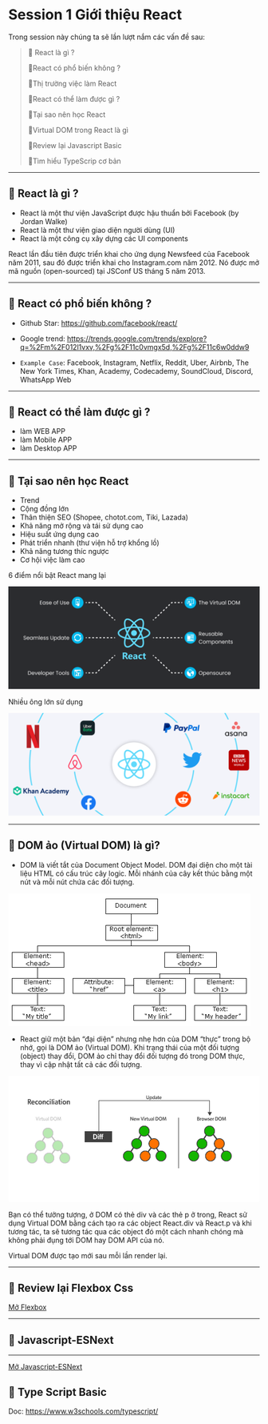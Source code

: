 # Session 1 Giới thiệu React

Trong session này chúng ta sẽ lần lượt nắm các vấn đề sau:
> 🔸 React là gì ?
>
> 🔸React có phổ biến không ?
>
> 🔸Thị trường việc làm React
>
> 🔸React có thể làm được gì ?
>
> 🔸Tại sao nên học React
>
> 🔸Virtual DOM trong React là gì
> 
> 🔸Review lại Javascript Basic
>
> 🔸Tìm hiểu TypeScrip cơ bản
>

***

## 🔶  React là gì ?

- React là một thư viện JavaScript được hậu thuẩn bởi Facebook (by Jordan Walke)
- React là một thư viện giao diện người dùng (UI)
- React là một công cụ xây dựng các UI components

React lần đầu tiên được triển khai cho ứng dụng Newsfeed của Facebook năm 2011, sau đó được triển khai cho Instagram.com năm 2012. Nó được mở mã nguồn (open-sourced) tại JSConf US tháng 5 năm 2013.

***

## 🔶 React có phổ biến không ?

- Github Star: <https://github.com/facebook/react/>
- Google trend: <https://trends.google.com/trends/explore?q=%2Fm%2F012l1vxv,%2Fg%2F11c0vmgx5d,%2Fg%2F11c6w0ddw9>

- `Example Case`: Facebook, Instagram, Netflix, Reddit, Uber, Airbnb, The New York Times, Khan, Academy, Codecademy, SoundCloud, Discord, WhatsApp Web

***

## 🔶 React có thể làm được gì ?

- làm WEB APP
- làm Mobile APP
- làm Desktop APP

***

## 🔶  Tại sao nên học React

- Trend
- Cộng đồng lớn
- Thân thiện SEO (Shopee, chotot.com, Tiki, Lazada)
- Khả năng mở rộng và tái sử dụng cao
- Hiệu suất ứng dụng cao
- Phát triển nhanh (thư viện hỗ trợ khổng lồ)
- Khả năng tương thíc ngược
- Cơ hội việc làm cao

6 điểm nổi bật React mang lại

![](ReactJS-Framework-Benefits.png)

Nhiều ông lớn sử dụng

![](Usage-of-ReactJS-by-top-brands.png)

---

## 🔶 DOM ảo (Virtual DOM) là gì?

- DOM là viết tắt của Document Object Model. DOM đại diện cho một tài liệu HTML có cấu trúc cây logic. Mỗi nhánh của cây kết thúc bằng một nút và mỗi nút chứa các đối tượng.

![html dom](html_dom.gif)

- React giữ một bản “đại diện” nhưng nhẹ hơn của DOM “thực” trong bộ nhớ, gọi là DOM ảo (Virtual DOM). Khi trạng thái của một đối tượng (object) thay đổi, DOM ảo chỉ thay đổi đối tượng đó trong DOM thực, thay vì cập nhật tất cả các đối tượng.

![html dom](dom-reactjs.jpg)


Bạn có thể tưởng tượng, ở DOM có thẻ div và các thẻ p ở trong, React sử dụng Virtual DOM bằng cách tạo ra các object React.div và React.p và khi tương tác, ta sẽ tương tác qua các object đó một cách nhanh chóng mà không phải đụng tới DOM hay DOM API của nó.

Virtual DOM được tạo mới sau mỗi lần render lại.

---

## 🔶 Review lại Flexbox Css

[Mở Flexbox](Review-Flexbox/flexbox.md)

---

## 🔶 Javascript-ESNext

---

[Mở Javascript-ESNext](Javascript-ESNext.md)

## 🔶 Type Script Basic

Doc: <https://www.w3schools.com/typescript/>